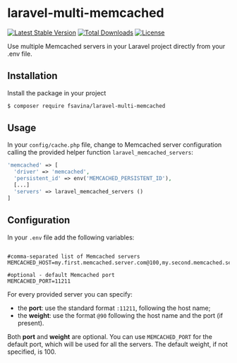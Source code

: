 # laravel-multi-memcached

[![Latest Stable Version](https://poser.pugx.org/fsavina/laravel-multi-memcached/v/stable)](https://packagist.org/packages/fsavina/laravel-multi-memcached)
[![Total Downloads](https://poser.pugx.org/fsavina/laravel-multi-memcached/downloads)](https://packagist.org/packages/fsavina/laravel-multi-memcached)
[![License](https://poser.pugx.org/fsavina/laravel-multi-memcached/license)](https://packagist.org/packages/fsavina/laravel-multi-memcached)

Use multiple Memcached servers in your Laravel project directly from your .env file.

## Installation
Install the package in your project
```bash
$ composer require fsavina/laravel-multi-memcached
```

## Usage
In your `config/cache.php` file, change to Memcached server configuration calling the provided helper function `laravel_memcached_servers`:
```php
'memcached' => [
  'driver' => 'memcached',
  'persistent_id' => env('MEMCACHED_PERSISTENT_ID'),
  [...]
  'servers' => laravel_memcached_servers ()
]
```

## Configuration
In your `.env` file add the following variables:
```env

#comma-separated list of Memcached servers
MEMCACHED_HOST=my.first.memcached.server.com@100,my.second.memcached.server.com:11222@90

#optional - default Memcached port
MEMCACHED_PORT=11211

```

For every provided server you can specify:
*   the **port**: use the standard format `:11211`, following the host name;
*   the **weight**: use the format `@90` following the host name and the port (if present).

Both **port** and **weight** are optional. You can use `MEMCACHED_PORT` for the default port, which will be used for all the servers. The default weight, if not specified, is 100.
